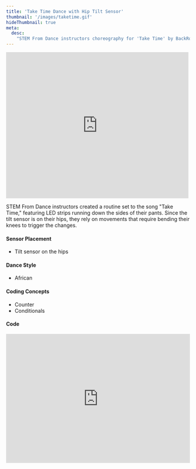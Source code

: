 ```yaml
---
title: 'Take Time Dance with Hip Tilt Sensor'
thumbnail: '/images/taketime.gif'
hideThumbnail: true
meta:
  desc:
    "STEM From Dance instructors choreography for 'Take Time' by BackRoad Gee"
---
```

<iframe src="https://nyu.app.box.com/embed/s/0dphnj1hkyl7ut3f5jw44hi0bnbjkovw?sortColumn=date" width="500" height="400" frameborder="0" allowfullscreen webkitallowfullscreen msallowfullscreen></iframe>

STEM From Dance instructors created a routine set to the song "Take Time," featuring LED strips running down the sides of their pants. Since the tilt sensor is on their hips, they rely on movements that require bending their knees to trigger the changes. 

#### Sensor Placement

+ Tilt sensor on the hips

#### Dance Style

+ African

#### Coding Concepts

+ Counter
+ Conditionals

#### Code

<div style="position:relative;height:0;padding-bottom:70%;overflow:hidden;"><iframe style="position:absolute;top:0;left:0;width:100%;height:100%;" src="https://maker.makecode.com/#pub:_a7tUTxY2L3uD" frameborder="0" sandbox="allow-popups allow-forms allow-scripts allow-same-origin"></iframe></div>